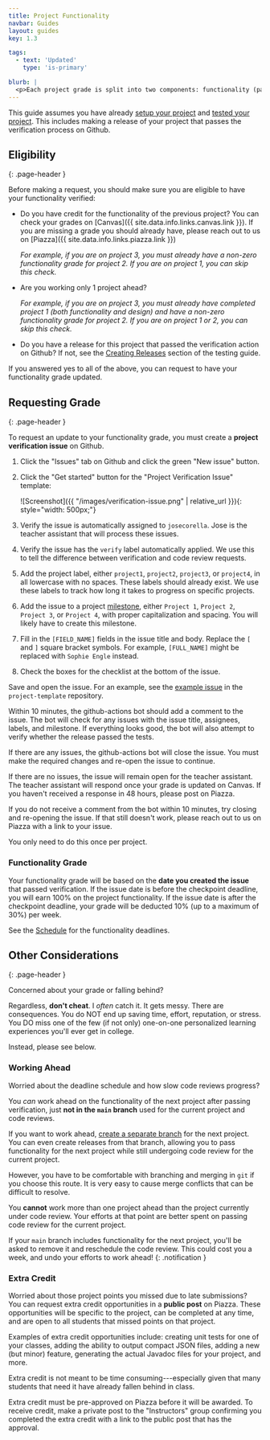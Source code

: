 ```yaml
---
title: Project Functionality
navbar: Guides
layout: guides
key: 1.3

tags:
  - text: 'Updated'
    type: 'is-primary'

blurb: |
  <p>Each project grade is split into two components: functionality (passing tests) and design (passing code review). This guide details both the process for getting credit for project functionality.</p>
---
```


This guide assumes you have already [setup your project](project-setup.html) and [tested your project](project-testing.html). This includes making a release of your project that passes the verification process on Github.

## Eligibility
{: .page-header }

Before making a request, you should make sure you are eligible to have your functionality verified:

  - Do you have credit for the functionality of the previous project? You can check your grades on [Canvas]({{ site.data.info.links.canvas.link }}). If you are missing a grade you should already have, please reach out to us on [Piazza]({{ site.data.info.links.piazza.link }})

      *For example, if you are on project 3, you must already have a non-zero functionality grade for project 2. If you are on project 1, you can skip this check.*

  - Are you working only 1 project ahead?

      *For example, if you are on project 3, you must already have completed project 1 (both functionality and design) and have a non-zero functionality grade for project 2. If you are on project 1 or 2, you can skip this check.*

  - Do you have a release for this project that passed the verification action on Github? If not, see the [Creating Releases](project-testing.html#creating-releases) section of the testing guide.

If you answered yes to all of the above, you can request to have your functionality grade updated.

## Requesting Grade
{: .page-header }

To request an update to your functionality grade, you must create a **project verification issue** on Github.

  1. Click the "Issues" tab on Github and click the green "New issue" button.

  1. Click the "Get started" button for the "Project Verification Issue" template:

      ![Screenshot]({{ "/images/verification-issue.png" | relative_url }}){: style="width: 500px;"}

  1. Verify the issue is automatically assigned to `josecorella`. Jose is the teacher assistant that will process these issues.

  1. Verify the issue has the `verify` label automatically applied. We use this to tell the difference between verification and code review requests.

  1. Add the project label, either `project1`, `project2`, `project3`, or `project4`, in all lowercase with no spaces. These labels should already exist. We use these labels to track how long it takes to progress on specific projects.

  1. Add the issue to a project [milestone](https://guides.github.com/features/issues/#filtering), either `Project 1`, `Project 2`, `Project 3`, or `Project 4`, with proper capitalization and spacing. You will likely have to create this milestone.

  1. Fill in the `[FIELD_NAME]` fields in the issue title and body. Replace the `[` and `]` square bracket symbols. For example, `[FULL_NAME]` might be replaced with `Sophie Engle` instead.

  1. Check the boxes for the checklist at the bottom of the issue.

Save and open the issue. For an example, see the [example issue](https://github.com/usf-cs212-fall2020/project-template/issues/1) in the `project-template` repository.

Within 10 minutes, the github-actions bot should add a comment to the issue. The bot will check for any issues with the issue title, assignees, labels, and milestone. If everything looks good, the bot will also attempt to verify whether the release passed the tests.

If there are any issues, the github-actions bot will close the issue. You must make the required changes and re-open the issue to continue.

If there are no issues, the issue will remain open for the teacher assistant. The teacher assistant will respond once your grade is updated on Canvas. If you haven't received a response in 48 hours, please post on Piazza.

If you do not receive a comment from the bot within 10 minutes, try closing and re-opening the issue. If that still doesn't work, please reach out to us on Piazza with a link to your issue.

You only need to do this once per project.

### Functionality Grade

Your functionality grade will be based on the **date you created the issue** that passed verification. If the issue date is before the checkpoint deadline, you will earn 100% on the project functionality. If the issue date is after the checkpoint deadline, your grade will be deducted 10% (up to a maximum of 30%) per week.

See the [Schedule](schedule.html) for the functionality deadlines.

## Other Considerations
{: .page-header }

Concerned about your grade or falling behind?

Regardless, **don't cheat**. I *often* catch it. It gets messy. There are consequences. You do NOT end up saving time, effort, reputation, or stress. You DO miss one of the few (if not only) one-on-one personalized learning experiences you'll ever get in college.

Instead, please see below.

### Working Ahead

Worried about the deadline schedule and how slow code reviews progress?

You *can* work ahead on the functionality of the next project after passing verification, just **not in the `main` branch** used for the current project and code reviews.

If you want to work ahead, [create a separate branch](/guides/general/using-branches.html) for the next project. You can even create releases from that branch, allowing you to pass functionality for the next project while still undergoing code review for the current project.

However, you have to be comfortable with branching and merging in `git` if you choose this route. It is very easy to cause merge conflicts that can be difficult to resolve.

You **cannot** work more than one project ahead than the project currently under code review. Your efforts at that point are better spent on passing code review for the current project.

<i class="fas fa-exclamation-triangle"></i>
If your `main` branch includes functionality for the next project, you'll be asked to remove it and reschedule the code review. This could cost you a week, and undo your efforts to work ahead!
{: .notification }

### Extra Credit

Worried about those project points you missed due to late submissions? You can request extra credit opportunities in a **public post** on Piazza. These opportunities will be specific to the project, can be completed at any time, and are open to all students that missed points on that project.

Examples of extra credit opportunities include: creating unit tests for one of your classes, adding the ability to output compact JSON files, adding a new (but minor) feature, generating the actual Javadoc files for your project, and more.

Extra credit is not meant to be time consuming---especially given that many students that need it have already fallen behind in class.

Extra credit must be pre-approved on Piazza before it will be awarded. To receive credit, make a private post to the "Instructors" group confirming you completed the extra credit with a link to the public post that has the approval.
